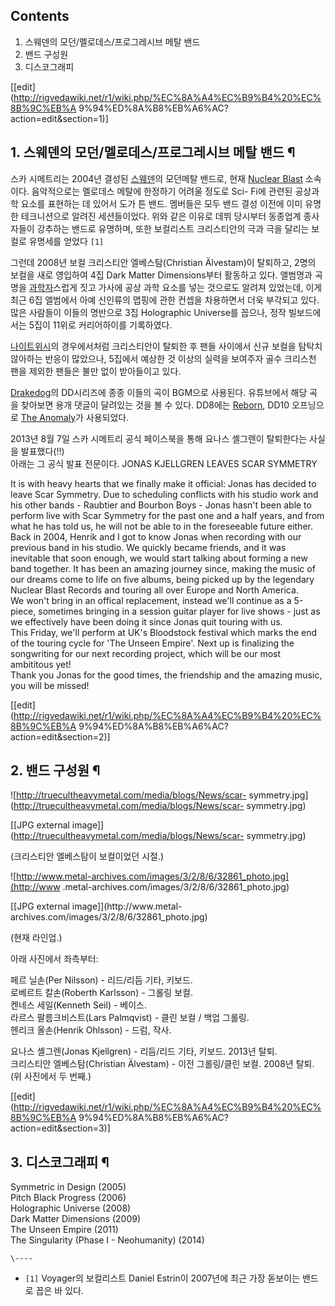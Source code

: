 ## Contents

    

1. 스웨덴의 모던/멜로데스/프로그레시브 메탈 밴드 
2. 밴드 구성원 
3. 디스코그래피 

[[edit](http://rigvedawiki.net/r1/wiki.php/%EC%8A%A4%EC%B9%B4%20%EC%8B%9C%EB%A
9%94%ED%8A%B8%EB%A6%AC?action=edit&section=1)]

## 1. 스웨덴의 모던/멜로데스/프로그레시브 메탈 밴드 ¶

  
  
  

스카 시메트리는 2004년 결성된 [스웨덴](%EC%8A%A4%EC%9B%A8%EB%8D%B4.md)의 모던메탈 밴드로, 현재
[Nuclear Blast](Nuclear%20Blast.md) 소속이다. 음악적으로는 멜로데스 메탈에 한정하기 어려울 정도로 Sci-
Fi에 관련된 공상과학 요소를 표현하는 데 있어서 도가 튼 밴드. 멤버들은 모두 밴드 결성 이전에 이미 유명한 테크니션으로 알려진
세션들이었다. 위와 같은 이유로 데뷔 당시부터 동종업계 종사자들이 강추하는 밴드로 유명하며, 또한 보컬리스트 크리스티안의 극과 극을 달리는
보컬로 유명세를 얻었다 `[1]`

  

그런데 2008년 보컬 크리스티안 엘베스탐(Christian Älvestam)이 탈퇴하고, 2명의 보컬을 새로 영입하여 4집 Dark
Matter Dimensions부터 활동하고 있다. 앨범명과 곡명을
[과학자](%EA%B3%BC%ED%95%99%EC%9E%90.md)스럽게 짓고 가사에 공상 과학 요소를 넣는 것으로도 알려져 있었는데,
이게 최근 6집 앨범에서 아예 신인류의 맵핑에 관한 컨셉을 차용하면서 더욱 부각되고 있다. 많은 사람들이 이들의 명반으로 3집
Holographic Universe를 꼽으나, 정작 빌보드에서는 5집이 11위로 커리어하이를 기록하였다.

  

[나이트위시](%EB%82%98%EC%9D%B4%ED%8A%B8%EC%9C%84%EC%8B%9C.md)의 경우에서처럼 크리스티안이
탈퇴한 후 팬들 사이에서 신규 보컬을 탐탁치 않아하는 반응이 많았으나, 5집에서 예상한 것 이상의 실력을 보여주자 골수 크리스천 팬을 제외한
팬들은 불만 없이 받아들이고 있다.

  

[Drakedog](Drakedog.md)의 DD시리즈에 종종 이들의 곡이 BGM으로 사용된다. 유튜브에서 해당 곡을 찾아보면 용개
댓글이 달려있는 것을 볼 수 있다. DD8에는
[Reborn](https://www.youtube.com/watch?v=UszcgsHmbdI), DD10 오프닝으로 [The
Anomaly](https://www.youtube.com/watch?v=_aR7ZP9j2u0)가 사용되었다.

  

2013년 8월 7일 스카 시메트리 공식 페이스북을 통해 요나스 셸그렌이 탈퇴한다는 사실을 발표했다(!!)  
아래는 그 공식 발표 전문이다. JONAS KJELLGREN LEAVES SCAR SYMMETRY

  

It is with heavy hearts that we finally make it official: Jonas has decided to
leave Scar Symmetry. Due to scheduling conflicts with his studio work and his
other bands - Raubtier and Bourbon Boys - Jonas hasn't been able to perform
live with Scar Symmetry for the past one and a half years, and from what he
has told us, he will not be able to in the foreseeable future either.  
Back in 2004, Henrik and I got to know Jonas when recording with our previous
band in his studio. We quickly became friends, and it was inevitable that soon
enough, we would start talking about forming a new band together. It has been
an amazing journey since, making the music of our dreams come to life on five
albums, being picked up by the legendary Nuclear Blast Records and touring all
over Europe and North America.  
We won't bring in an offical replacement, instead we'll continue as a 5-piece,
sometimes bringing in a session guitar player for live shows - just as we
effectively have been doing it since Jonas quit touring with us.  
This Friday, we'll perform at UK's Bloodstock festival which marks the end of
the touring cycle for 'The Unseen Empire'. Next up is finalizing the
songwriting for our next recording project, which will be our most ambititous
yet!  
Thank you Jonas for the good times, the friendship and the amazing music, you
will be missed!

[[edit](http://rigvedawiki.net/r1/wiki.php/%EC%8A%A4%EC%B9%B4%20%EC%8B%9C%EB%A
9%94%ED%8A%B8%EB%A6%AC?action=edit&section=2)]

## 2. 밴드 구성원 ¶

![http://truecultheavymetal.com/media/blogs/News/scar-
symmetry.jpg](http://truecultheavymetal.com/media/blogs/News/scar-
symmetry.jpg)

[[JPG external image]](http://truecultheavymetal.com/media/blogs/News/scar-
symmetry.jpg)

  

(크리스티안 엘베스탐이 보컬이었던 시절.)

  

![http://www.metal-archives.com/images/3/2/8/6/32861_photo.jpg](http://www
.metal-archives.com/images/3/2/8/6/32861_photo.jpg)

[[JPG external image]](http://www.metal-
archives.com/images/3/2/8/6/32861_photo.jpg)

  

(현재 라인업.)

  

아래 사진에서 좌측부터:

  

페르 닐손(Per Nilsson) - 리드/리듬 기타, 키보드.  
로베르트 칼손(Roberth Karlsson) - 그롤링 보컬.  
켄네스 세일(Kenneth Seil) - 베이스.  
라르스 팔름크비스트(Lars Palmqvist) - 클린 보컬 / 백업 그롤링.  
헨리크 올손(Henrik Ohlsson) - 드럼, 작사.

  

요나스 셸그렌(Jonas Kjellgren) - 리듬/리드 기타, 키보드. 2013년 탈퇴.  
크리스티안 엘베스탐(Christian Älvestam) - 이전 그롤링/클린 보컬. 2008년 탈퇴. (위 사진에서 두 번째.)

  

[[edit](http://rigvedawiki.net/r1/wiki.php/%EC%8A%A4%EC%B9%B4%20%EC%8B%9C%EB%A
9%94%ED%8A%B8%EB%A6%AC?action=edit&section=3)]

## 3. 디스코그래피 ¶

Symmetric in Design (2005)  
Pitch Black Progress (2006)  
Holographic Universe (2008)  
Dark Matter Dimensions (2009)  
The Unseen Empire (2011)  
The Singularity (Phase I - Neohumanity) (2014)  
  

`\----`

  * `[1]` Voyager의 보컬리스트 Daniel Estrin이 2007년에 최근 가장 돋보이는 밴드로 꼽은 바 있다.


